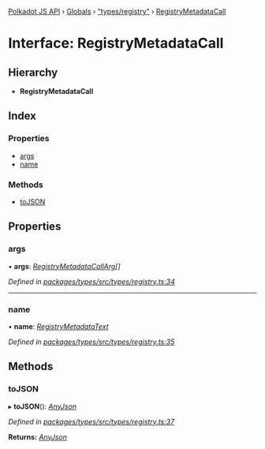 [Polkadot JS API](../README.md) › [Globals](../globals.md) › ["types/registry"](../modules/_types_registry_.md) › [RegistryMetadataCall](_types_registry_.registrymetadatacall.md)

# Interface: RegistryMetadataCall

## Hierarchy

* **RegistryMetadataCall**

## Index

### Properties

* [args](_types_registry_.registrymetadatacall.md#args)
* [name](_types_registry_.registrymetadatacall.md#name)

### Methods

* [toJSON](_types_registry_.registrymetadatacall.md#tojson)

## Properties

###  args

• **args**: *[RegistryMetadataCallArg](_types_registry_.registrymetadatacallarg.md)[]*

*Defined in [packages/types/src/types/registry.ts:34](https://github.com/polkadot-js/api/blob/4aa66fd4c6/packages/types/src/types/registry.ts#L34)*

___

###  name

• **name**: *[RegistryMetadataText](_types_registry_.registrymetadatatext.md)*

*Defined in [packages/types/src/types/registry.ts:35](https://github.com/polkadot-js/api/blob/4aa66fd4c6/packages/types/src/types/registry.ts#L35)*

## Methods

###  toJSON

▸ **toJSON**(): *[AnyJson](../modules/_types_helpers_.md#anyjson)*

*Defined in [packages/types/src/types/registry.ts:37](https://github.com/polkadot-js/api/blob/4aa66fd4c6/packages/types/src/types/registry.ts#L37)*

**Returns:** *[AnyJson](../modules/_types_helpers_.md#anyjson)*
